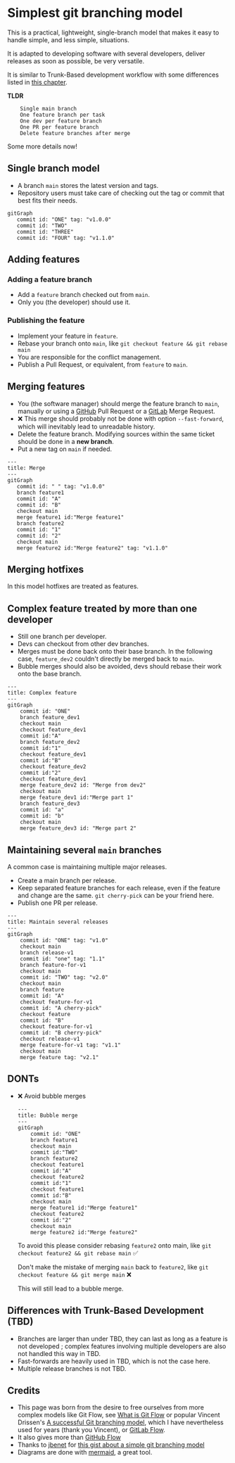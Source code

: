 # Simplest git branching model

This is a practical, lightweight, single-branch model that makes it easy to handle simple, and less simple, situations.

It is adapted to developing software with several developers, deliver releases as soon as possible, be very versatile.

It is similar to Trunk-Based development workflow with some differences listed in [this chapter](#differences-with-trunk-based-development-tbd).

**TLDR**
```
    Single main branch
    One feature branch per task
    One dev per feature branch
    One PR per feature branch
    Delete feature branches after merge
```

Some more details now!

## Single branch model
* A branch `main` stores the latest version and tags.
* Repository users must take care of checking out the tag or commit that best fits their needs.

```mermaid
gitGraph
   commit id: "ONE" tag: "v1.0.0"
   commit id: "TWO"
   commit id: "THREE"
   commit id: "FOUR" tag: "v1.1.0"
```

## Adding features

### Adding a feature branch
* Add a `feature` branch checked out from `main`.
* Only you (the developer) should use it.

### Publishing the feature
* Implement your feature in `feature`.
* Rebase your branch onto `main`, like `git checkout feature && git rebase main`
* You are responsible for the conflict management.
* Publish a Pull Request, or equivalent, from `feature` to `main`.

## Merging features
* You (the software manager) should merge the feature branch to `main`, manually or using a [GitHub](https://github.com/) Pull Request or a [GitLab](https://gitlab.com/) Merge Request.
* :x: This merge should probably not be done with option `--fast-forward`, which will inevitably lead to unreadable history.
* Delete the feature branch. Modifying sources within the same ticket should be done in a **new branch**.
* Put a new tag on `main` if needed.

```mermaid
---
title: Merge
---
gitGraph
   commit id: " " tag: "v1.0.0"
   branch feature1
   commit id: "A"
   commit id: "B"
   checkout main
   merge feature1 id:"Merge feature1"
   branch feature2
   commit id: "1"
   commit id: "2"
   checkout main
   merge feature2 id:"Merge feature2" tag: "v1.1.0" 
```

## Merging hotfixes
In this model hotfixes are treated as features.

## Complex feature treated by more than one developer
* Still one branch per developer.
* Devs can checkout from other dev branches.
* Merges must be done back onto their base branch. In the following case, `feature_dev2` couldn't directly be merged back to `main`.
* Bubble merges should also be avoided, devs should rebase their work onto the base branch.


```mermaid
---
title: Complex feature
---
gitGraph
    commit id: "ONE"
    branch feature_dev1
    checkout main
    checkout feature_dev1
    commit id:"A"
    branch feature_dev2
    commit id:"1"
    checkout feature_dev1
    commit id:"B"
    checkout feature_dev2
    commit id:"2"
    checkout feature_dev1
    merge feature_dev2 id: "Merge from dev2"
    checkout main
    merge feature_dev1 id:"Merge part 1"
    branch feature_dev3
    commit id: "a"
    commit id: "b"
    checkout main
    merge feature_dev3 id: "Merge part 2"
```

## Maintaining several `main` branches
A common case is maintaining multiple major releases.
* Create a main branch per release.
* Keep separated feature branches for each release, even if the feature and change are the same. `git cherry-pick` can be your friend here.
* Publish one PR per release.

```mermaid
---
title: Maintain several releases
---
gitGraph
    commit id: "ONE" tag: "v1.0"
    checkout main
    branch release-v1
    commit id: "one" tag: "1.1"
    branch feature-for-v1
    checkout main
    commit id: "TWO" tag: "v2.0"
    checkout main    
    branch feature
    commit id: "A"
    checkout feature-for-v1
    commit id: "A cherry-pick"
    checkout feature
    commit id: "B"
    checkout feature-for-v1
    commit id: "B cherry-pick"
    checkout release-v1
    merge feature-for-v1 tag: "v1.1"
    checkout main
    merge feature tag: "v2.1"
```

## DONTs

* :x: Avoid bubble merges
    ```mermaid
    ---
    title: Bubble merge
    ---
    gitGraph
        commit id: "ONE"
        branch feature1
        checkout main
        commit id:"TWO"
        branch feature2
        checkout feature1
        commit id:"A"
        checkout feature2
        commit id:"1"
        checkout feature1
        commit id:"B"
        checkout main
        merge feature1 id:"Merge feature1"
        checkout feature2
        commit id:"2"
        checkout main
        merge feature2 id:"Merge feature2"
    ```

    To avoid this please consider rebasing `feature2` onto main, like `git checkout feature2 && git rebase main` :white_check_mark:

    Don't make the mistake of merging `main` back to `feature2`, like `git checkout feature && git merge main` :x:

    This will still lead to a bubble merge.

## Differences with Trunk-Based Development (TBD)
* Branches are larger than under TBD, they can last as long as a feature is not developed ; complex features involving multiple developers are also not handled this way in TBD.
* Fast-forwards are heavily used in TBD, which is not the case here.
* Multiple release branches is not TBD.

## Credits
* This page was born from the desire to free ourselves from more complex models like Git Flow, see [What is Git Flow](https://www.gitkraken.com/learn/git/git-flow) or popular Vincent Drissen's [A successful Git branching model](https://nvie.com/posts/a-successful-git-branching-model/), which I have nevertheless used for years (thank you Vincent), or [GitLab Flow](https://about.gitlab.com/topics/version-control/what-is-gitlab-flow/).
* It also gives more than [GitHub Flow](https://docs.github.com/en/get-started/using-github/github-flow)
* Thanks to [jbenet](https://github.com/jbenet) for [this gist about a simple git branching model](https://gist.github.com/jbenet/ee6c9ac48068889b0912)
* Diagrams are done with [mermaid](https://mermaid.js.org/), a great tool.

